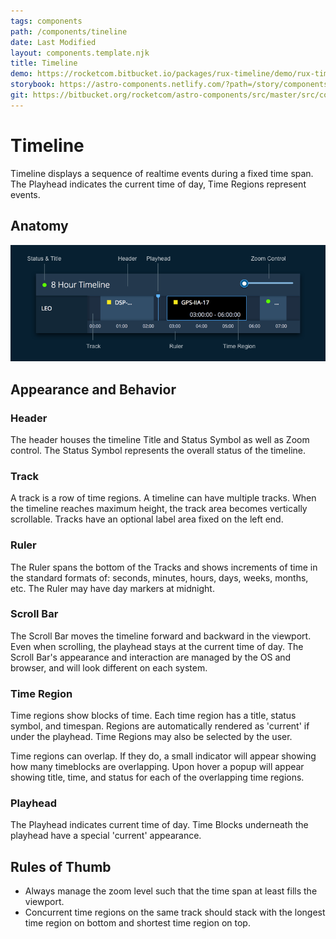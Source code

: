 ```yaml
---
tags: components
path: /components/tineline
date: Last Modified
layout: components.template.njk
title: Timeline
demo: https://rocketcom.bitbucket.io/packages/rux-timeline/demo/rux-timeline.html
storybook: https://astro-components.netlify.com/?path=/story/components-timeline--timeline
git: https://bitbucket.org/rocketcom/astro-components/src/master/src/components/rux-tineline/
---
```


# Timeline

Timeline displays a sequence of realtime events during a fixed time span. The Playhead indicates the current time of day, Time Regions represent events.

## Anatomy

![Anatomy of a simple timeline element](/img/components/timeline-anatomy.png 'Anatomy of a simple timeline element')

## Appearance and Behavior

### Header

The header houses the timeline Title and Status Symbol as well as Zoom control. The Status Symbol represents the overall status of the timeline.

### Track

A track is a row of time regions. A timeline can have multiple tracks. When the timeline reaches maximum height, the track area becomes vertically scrollable. Tracks have an optional label area fixed on the left end.

### Ruler

The Ruler spans the bottom of the Tracks and shows increments of time in the standard formats of: seconds, minutes, hours, days, weeks, months, etc. The Ruler may have day markers at midnight.

### Scroll Bar

The Scroll Bar moves the timeline forward and backward in the viewport. Even when scrolling, the playhead stays at the current time of day. The Scroll Bar's appearance and interaction are managed by the OS and browser, and will look different on each system.

### Time Region

Time regions show blocks of time. Each time region has a title, status symbol, and timespan. Regions are automatically rendered as 'current' if under the playhead. Time Regions may also be selected by the user.

Time regions can overlap. If they do, a small indicator will appear showing how many timeblocks are overlapping. Upon hover a popup will appear showing title, time, and status for each of the overlapping time regions.

### Playhead

The Playhead indicates current time of day. Time Blocks underneath the playhead have a special 'current' appearance.

## Rules of Thumb

- Always manage the zoom level such that the time span at least fills the viewport.
- Concurrent time regions on the same track should stack with the longest time region on bottom and shortest time region on top.
